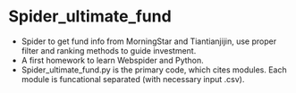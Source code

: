 # Spider_ultimate_fund

- Spider to get fund info from MorningStar and Tiantianjijin, use proper filter and ranking methods to guide investment.
- A first homework to learn Webspider and Python.
- Spider_ultimate_fund.py is the primary code, which cites modules. Each module is funcational separated (with necessary input .csv).
